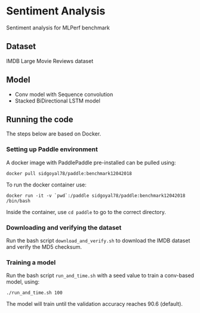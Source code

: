 # Sentiment Analysis
Sentiment analysis for MLPerf benchmark

## Dataset
IMDB Large Movie Reviews dataset 

## Model
* Conv model with Sequence convolution
* Stacked BiDirectional LSTM model

## Running the code
The steps below are based on Docker.

### Setting up Paddle environment
A docker image with PaddlePaddle pre-installed can be pulled using:
```
docker pull sidgoyal78/paddle:benchmark12042018
```

To run the docker container use:
```
docker run -it -v `pwd`:/paddle sidgoyal78/paddle:benchmark12042018 /bin/bash
```

Inside the container, use `cd paddle` to go to the correct directory.

### Downloading and verifying the dataset

Run the bash script `download_and_verify.sh` to download the IMDB dataset and verify the MD5 checksum.

### Training a model 

Run the bash script `run_and_time.sh` with a seed value to train a conv-based model, using:
```
./run_and_time.sh 100
```

The model will train until the validation accuracy reaches 90.6 (default).
